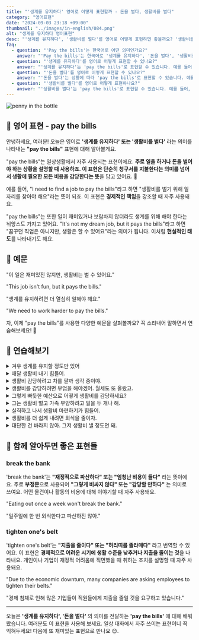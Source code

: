 ```yaml
---
title: "'생계를 유지하다' 영어로 어떻게 표현할까 - 돈을 벌다, 생활비를 벌다"
category: "영어표현"
date: "2024-09-03 23:18 +09:00"
thumbnail: "../images/in-english/084.png"
alt: "생계를 유지하다 영어표현"
desc: "'생계를 유지하다', '생활비를 벌다'를 영어로 어떻게 표현하면 좋을까요? '생활비를 벌기 위해 일자리를 찾아야 해요', '꿈꾸던 직업은 아니지만, 생활은 할 수 있어요' 등을 영어로 표현하는 법을 배워봅시다. 다양한 예문을 통해서 연습하고 본인의 표현으로 만들어 보세요."
faq:
  - question: "'Pay the bills'는 한국어로 어떤 의미인가요?"
    answer: "'Pay the bills'는 한국어로 '생계를 유지하다', '돈을 벌다', '생활비를 벌다', '생계를 꾸리다' 등으로 번역될 수 있습니다."
  - question: "'생계를 유지하다'를 영어로 어떻게 표현할 수 있나요?"
    answer: "'생계를 유지하다'는 'pay the bills'로 표현할 수 있습니다. 예를 들어, '생계를 유지하려면 더 열심히 일해야 해요'는 'We need to work harder to pay the bills'로 말할 수 있습니다."
  - question: "'돈을 벌다'를 영어로 어떻게 표현할 수 있나요?"
    answer: "'돈을 벌다'는 상황에 따라 'pay the bills'로 표현할 수 있습니다. 예를 들어, '생활비를 벌기 위해 일자리를 찾아야 해요'는 'I need to find a job to pay the bills'로 말할 수 있습니다."
  - question: "'생활비를 벌다'를 영어로 어떻게 표현하나요?"
    answer: "'생활비를 벌다'는 'pay the bills'로 표현할 수 있습니다. 예를 들어, '이 일은 재미있진 않지만, 생활비는 벌 수 있어요'는 'This job isn't fun, but it pays the bills'로 말할 수 있습니다."
---
```


![penny in the bottle](../images/in-english/084-1.avif)

## 🌟 영어 표현 - pay the bills

안녕하세요, 여러분! 오늘은 영어로 **'생계를 유지하다' 또는 '생활비를 벌다'** 라는 의미를 나타내는 **"pay the bills"** 표현에 대해 알아볼게요.

"pay the bills"는 일상생활에서 자주 사용되는 표현이에요. **주로 일을 하거나 돈을 벌어야 하는 상황을 설명할 때 사용하죠. 이 표현은 단순히 청구서를 지불한다는 의미를 넘어서 생활에 필요한 모든 비용을 감당한다는 뜻**을 담고 있어요. 💼

예를 들어, "I need to find a job to pay the bills"라고 하면 "생활비를 벌기 위해 일자리를 찾아야 해요"라는 뜻이 되죠. 이 표현은 **경제적인 책임**을 강조할 때 자주 사용돼요.

"pay the bills"는 또한 일이 재미있거나 보람차지 않더라도 생계를 위해 해야 한다는 뉘앙스도 가지고 있어요. "It's not my dream job, but it pays the bills"라고 하면 "꿈꾸던 직업은 아니지만, 생활은 할 수 있어요"라는 의미가 됩니다. 이처럼 **현실적인 태도**를 나타내기도 해요.

<script async src="https://pagead2.googlesyndication.com/pagead/js/adsbygoogle.js?client=ca-pub-1465612013356152"
     crossorigin="anonymous"></script>
<!-- engple-horizontal-ad -->

<ins class="adsbygoogle"
     style="display:block"
     data-ad-client="ca-pub-1465612013356152"
     data-ad-slot="2106896038"
     data-ad-format="auto"
     data-full-width-responsive="true"></ins>

<script>
     (adsbygoogle = window.adsbygoogle || []).push({});
</script>

## 📖 예문

"이 일은 재미있진 않지만, 생활비는 벌 수 있어요."

"This job isn't fun, but it pays the bills."

"생계를 유지하려면 더 열심히 일해야 해요."

"We need to work harder to pay the bills."

자, 이제 "pay the bills"를 사용한 다양한 예문을 살펴볼까요? 꼭 소리내어 말하면서 연습해보세요! 🚀

## 💬 연습해보기

<details>
<summary>겨우 생계를 유지할 정도만 있어</summary>
<span>We <a href="/blog/in-english/078.barely/">barely</a> have enough to pay the bills.</span>
</details>

<details>
<summary>매달 생활비 내기 힘들어.</summary>
<span>It's tough to pay the bills every month.</span>
</details>

<details>
<summary>생활비 감당하려고 차를 팔까 생각 중이야.</summary>
<span>I'm thinking of selling my car to help pay the bills.</span>
</details>

<details>
<summary>생활비를 감당하려면 부업을 해야겠어. 월세도 또 올랐고.</summary>
<span>I need to get a second job to pay the bills. Rent's gone up again.</span>
</details>

<details>
<summary>그렇게 빠듯한 예산으로 어떻게 생활비를 감당하세요?</summary>
<span>How do you manage to pay the bills on such a tight budget?</span>
</details>

<details>
<summary>그는 생활비 벌고 가족 부양하려고 일을 두 개나 해.</summary>
<span>He's working two jobs just to pay the bills and support his family.</span>
</details>

<details>
<summary>실직하고 나서 생활비 마련하기가 힘들어.</summary>
<span>After losing my job, I'm <a href="/blog/잘-안돼-영어표현/">struggling to</a> pay the bills.</span>
</details>

<details>
<summary>생활비를 더 쉽게 내려면 외식을 줄이자.</summary>
<span>Let's <a href="/blog/in-english/059.cut-back-on/">cut back on</a> eating out so we can pay the bills more easily.</span>
</details>

<details>
<summary>대단한 건 바라지 않아. 그저 생활비 낼 정도면 돼.</summary>
<span>I'm not <a href="/blog/in-english/125.ask-for/">asking for</a> much, just enough to pay the bills.</span>
</details>

## 🤝 함께 알아두면 좋은 표현들

### break the bank

'break the bank'는 **"재정적으로 파산하다" 또는 "엄청난 비용이 들다"** 라는 뜻이에요. 주로 **부정문**으로 사용되어 **"그렇게 비싸지 않다" 또는 "감당할 만하다"** 는 의미로 쓰여요. 어떤 물건이나 활동의 비용에 대해 이야기할 때 자주 사용돼요.

"Eating out once a week won't break the bank."

"일주일에 한 번 외식한다고 파산하진 않아."

### tighten one's belt

'tighten one's belt'는 **"지출을 줄이다" 또는 "허리띠를 졸라매다"** 라고 번역할 수 있어요. 이 표현은 **경제적으로 어려운 시기에 생활 수준을 낮추거나 지출을 줄이는 것**을 나타내요. 개인이나 기업이 재정적 어려움에 직면했을 때 취하는 조치를 설명할 때 자주 사용돼요.

"Due to the economic downturn, many companies are asking employees to tighten their belts."

"경제 침체로 인해 많은 기업들이 직원들에게 지출을 줄일 것을 요구하고 있습니다."

---

오늘은 **'생계를 유지하다', '돈을 벌다'** 의 의미를 전달하는 **'pay the bills'** 에 대해 배워봤습니다. 여러분도 이 표현을 사용해 보세요. 일상 대화에서 자주 쓰이는 표현이니 꼭 익혀두세요! 다음에 또 재미있는 표현으로 만나요 😊.
